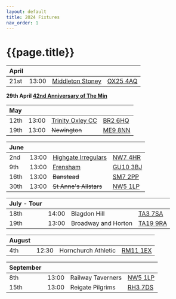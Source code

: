 ```yaml
---
layout: default
title: 2024 Fixtures
nav_order: 1
---
```


# {{page.title}}

| April |  |  |  |
|:---|:---|:---|:---|
| 21st | 13:00 | [Middleton Stoney](2024/middleton-stoney) | [OX25 4AQ](https://goo.gl/maps/VPaRvUceyyN7zqbF9) | 🥪 |

**29th April [42nd Anniversary of The Min](../1982/clifton-hill-house)**

| May |  |  |  |
|:---|:---|:---|:---|
| 12th | 13:00 | [Trinity Oxley CC](2024/trinity-oxley-cc) | [BR2 6HQ](https://maps.app.goo.gl/W9YgwiWQ5gfSaKAV7?g_st=ic) |  |
| 19th | 13:00 | ~~Newington~~ | [ME9 8NN](https://goo.gl/maps/isDA8kEwT8EKzaEw8) |  |

| June |  |  |  |
|:---|:---|:---|:---|
| 2nd | 13:00 | [Highgate Irregulars](2024/highgate-irregulars) | [NW7 4HR](https://maps.app.goo.gl/RwhLr2hgAKYyW8BP8?g_st=ic) |  |
| 9th | 13:00 | [Frensham](2024/frensham) | [GU10 3BJ](https://goo.gl/maps/4gohPpn1stdT6fnY7) |  |
| 16th | 13:00 | ~~Banstead~~  | [SM7 2PP](https://goo.gl/maps/nv7dov2xsYvUnRay5) |  |
| 30th | 13:00 | ~~St Anne's Allstars~~ | [NW5 1LP](https://maps.app.goo.gl/Ry2B8aY3UusNqPZdA) |  |


| July - Tour |  |  |  |
|:---|:---|:---|:---|
| 18th | 14:00 | Blagdon Hill | [TA3 7SA](https://goo.gl/maps/H6iLZLNcja12) | 🥪 |
| 19th | 13:00 | Broadway and Horton | [TA19 9RA](https://goo.gl/maps/hVamJL8if6v) | 🥪 |

| August |  |  |  |
|:---|:---|:---|:---|
| 4th | 12:30 | Hornchurch Athletic | [RM11 1EX](https://goo.gl/maps/qELJ495rTjR5qBbm8) |  |

| September |  |  |  |
|:---|:---|:---|:---|
| 8th | 13:00 | Railway Taverners | [NW5 1LP](https://goo.gl/maps/xENoW4EHTBGNBsox5) |  |
| 15th | 13:00 | Reigate Pilgrims| [RH3 7DS](https://goo.gl/maps/APtKSjuaQ5v) |  |
